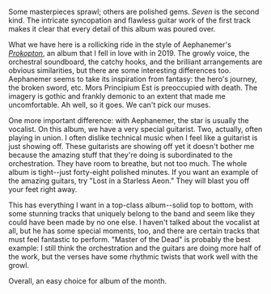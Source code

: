 Some masterpieces sprawl; others are polished gems. *Seven* is the second kind. The intricate
syncopation and flawless guitar work of the first track makes it clear that every detail
of this album was poured over.

What we have here is a rollicking ride in the style of Aephanemer's
[*Prokopton*](https://paulcarroll.site/music/music/81), an album that I fell in love with in 2019.
The growly voice, the orchestral soundboard, the catchy hooks, and the brilliant arrangements are
obvious similarities, but there are some interesting differences too. Aephanemer seems to
take its inspiration from fantasy: the hero's journey, the broken sword, etc. Mors Principium Est
is preoccupied with death. The imagery is gothic and frankly demonic to an extent that made
me uncomfortable. Ah well, so it goes. We can't pick our muses.

One more important difference: with Aephanemer, the star is usually the vocalist. On this album,
we have a very special guitarist. Two, actually, often playing in union. I often dislike technical
music when I feel like a guitarist is just showing off. These guitarists are showing off yet
it doesn't bother me because the amazing stuff that they're doing is subordinated to the orchestration.
They have room to breathe, but not too much. The whole album is tight--just forty-eight polished minutes.
If you want an example of the amazing guitars, try "Lost in a Starless Aeon." They will blast you off
your feet right away.

This has everything I want in a top-class album--solid top to bottom, with some stunning tracks
that uniquely belong to the band and seem like they could have been made by no one else. I haven't talked
about the vocalist at all, but he has some special moments, too, and there are certain tracks that must
feel fantastic to perform. "Master of the Dead" is probably the best example: I still think the
orchestration and the guitars are doing more half of the work, but the verses have some rhythmic twists
that work well with the growl.

Overall, an easy choice for album of the month.
